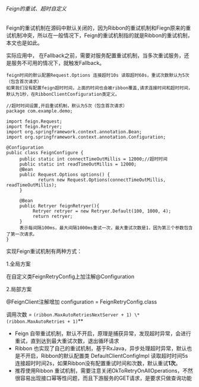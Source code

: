 ###### Feign的重试、超时自定义

Feign的重试机制在源码中默认关闭的，因为Ribbon的重试机制和Fiegn原来的重试机制冲突，所以在一般情况下，Feign的重试机制指的就是Ribbon的重试机制，本文也是如此。

实际应用中， 在Fallback之前，需要对服务配置重试机制，当多次重试服务，还是服务不可用的情况下，就触发Fallback。

```
feign时间的默认配置Request.Options 连接超时10s 读取超时60s，重试次数默认为5次（包含首次请求）
如果我们没有配置feign超时时间，上面的时间也会被ribbon覆盖,请求连接时间和超时时间，默认为1秒，在RibbonClientConfiguration类定义。
```



```
//超时时间设置,开启重试机制，默认为5次（包含首次请求）
package com.example.demo;

import feign.Request;
import feign.Retryer;
import org.springframework.context.annotation.Bean;
import org.springframework.context.annotation.Configuration;

@Configuration
public class FeignConfigure {
     public static int connectTimeOutMillis = 12000;//超时时间
     public static int readTimeOutMillis = 12000;
     @Bean
     public Request.Options options() {
            return new Request.Options(connectTimeOutMillis, readTimeOutMillis);
     }

     @Bean
     public Retryer feignRetryer(){
          Retryer retryer = new Retryer.Default(100, 1000, 4);
          return retryer;
     }
     表示每间隔100ms，最大间隔1000ms重试一次，最大重试次数是1，因为第三个参数包含了第一次请求。
}
```



实现Feign重试机制有两种方式：

1.全局方案

在自定义类FeignRetryConfig上加注解@Configuration

2.局部方案

@FeignClient注解增加 configuration = FeignRetryConfig.class

调用次数 = `(ribbon.MaxAutoRetriesNextServer + 1) \* (ribbon.MaxAutoRetries + 1)`**





- Feign 自带重试机制，默认不开启，原理是捕获异常，发现超时异常，会进行重试，直到达到最大重试次数，退出循环请求
- Ribbon 也实现了自己的重试机制，基于RxJava，异步处理超时异常，默认也是不开启，Ribbon的默认配置类 DefaultClientConfigImpl 读取超时时间5s 连接超时时间2s，如果Ribbon没有配置重试时间和次数，默认重试**1次**。
- 推荐使用Ribbon 重试机制，需要注意关闭OkToRetryOnAllOperations，不然很容易出现接口幂等性问题，而且下游服务的GET请求，是要求只做查询功能
  